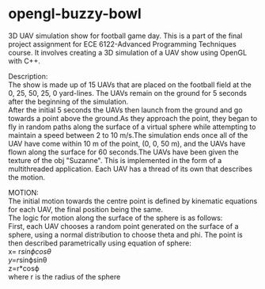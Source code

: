 # opengl-buzzy-bowl
3D UAV simulation show for football game day.
This is a part of the final project assignment for ECE 6122-Advanced Programming Techniques course.
It involves creating a 3D simulation of a UAV show using OpenGL with C++.

Description:  
The show is made up of 15 UAVs that are placed on the football field at the 0, 25, 50, 25, 
0 yard-lines. The UAVs remain on the ground for 5 seconds after the beginning of the simulation.  
After the initial 5 seconds the UAVs then launch from the ground and go towards a
point above the ground.As they approach the point,  they began to fly in random paths along the 
surface of a virtual sphere  while attempting to maintain a speed between 
2 to 10 m/s.The simulation ends once all of the UAV have come within 10 m of the point, (0, 0, 50 
m), and the UAVs have flown along the surface for 60 seconds.The UAVs have been given the texture of the obj "Suzanne".
This is implemented in the form of a multithreaded application. Each UAV has a thread of its own that describes the motion.  

MOTION:  
The initial motion towards the centre point is defined by kinematic equations for each UAV, the final position being the same.  
The logic for motion along the surface of the sphere is as follows:  
First, each UAV chooses a random point generated on the surface of a sphere, using a normal distribution to choose theta and phi. The point is then described parametrically using equation of sphere:  
x= r*sinϕcosθ  
y=r*sinϕsinθ  
z=r*cosϕ  
where r is the radius of the sphere




